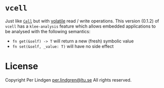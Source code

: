 # `vcell`

Just like [`Cell`] but with [volatile] read / write operations. This version (0.1.2) of `vcell` has a `klee-analysis` feature which allows embedded applications to be analysed with the following semantics:

* `fn get(&self) -> T` will return a new (fresh) symbolic value
* `fn set(&self, _value: T)` will have no side effect

[`Cell`]: https://doc.rust-lang.org/std/cell/struct.Cell.html
[volatile]: https://doc.rust-lang.org/std/ptr/fn.read_volatile.html
[`klee-sys`]: https://gitlab.henriktjader.com/pln/klee-sys.git

# License

Copyright Per Lindgen <per.lindgren@ltu.se>
All rights reserved.
